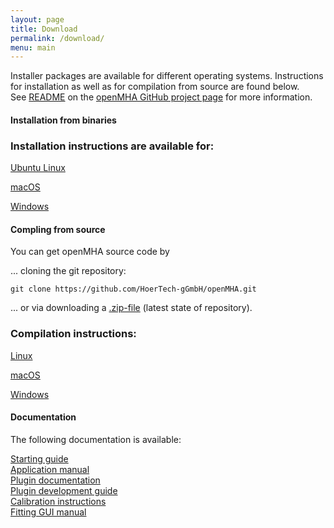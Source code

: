 ```yaml
---
layout: page
title: Download
permalink: /download/
menu: main
---
```


Installer packages are available for different operating systems. Instructions for installation as well as for compilation from source are found below.  
See [README](https://github.com/HoerTech-gGmbH/openMHA/blob/master/README.md) on the [openMHA GitHub project page](https://github.com/HoerTech-gGmbH/openMHA) for more information. 


#### Installation from binaries

### Installation instructions are available for:

[Ubuntu Linux](https://github.com/HoerTech-gGmbH/openMHA/blob/master/INSTALLATION.md#i-installation-from-binary-packages-on-ubuntu) 

[macOS](https://github.com/HoerTech-gGmbH/openMHA/blob/master/INSTALLATION.md#ii-macos-installer)

[Windows](https://github.com/HoerTech-gGmbH/openMHA/blob/master/INSTALLATION.md#iii-windows-installer)

#### Compling from source

You can get openMHA source code by 

... cloning the git repository:

``` 
git clone https://github.com/HoerTech-gGmbH/openMHA.git
```

... or via downloading a [.zip-file](https://github.com/HoerTech-gGmbH/openMHA/archive/master.zip) (latest state of repository).

### Compilation instructions:

[Linux](https://github.com/HoerTech-gGmbH/openMHA/blob/master/COMPILATION.md#i-compiling-from-source-on-linux)  

[macOS](https://github.com/HoerTech-gGmbH/openMHA/blob/master/COMPILATION.md#ii-compiling-from-source-on-macos)   

[Windows](https://github.com/HoerTech-gGmbH/openMHA/blob/master/COMPILATION.md#iii-compilation-on-64-bit-windows-advanced)

#### Documentation

The following documentation is available:

[Starting guide](/docs/openMHA_starting_guide.pdf)  
[Application manual](/docs/openMHA_application_manual.pdf)  
[Plugin documentation](/docs/openMHA_plugins.pdf)  
[Plugin development guide](/docs/openMHA_developer_manual.pdf)  
[Calibration instructions](/docs/openMHA_calibration_manual.pdf)  
[Fitting GUI manual](/docs/openMHA_gui_manual.pdf)


